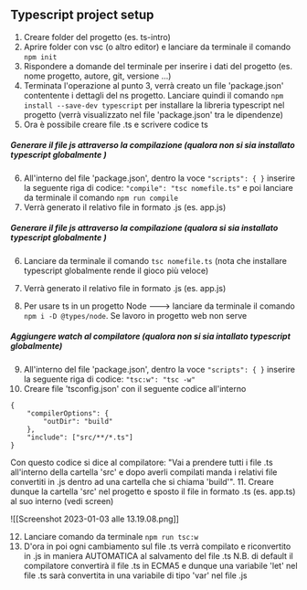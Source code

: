 ## Typescript project setup

1. Creare folder del progetto (es. ts-intro)
2. Aprire folder con vsc (o altro editor) e lanciare da terminale il comando  `npm init`
3. Rispondere a domande del terminale per inserire i dati del progetto (es. nome progetto, autore, git, versione ...)
4. Terminata l'operazione al punto 3, verrà creato un file 'package.json' contentente i dettagli del ns progetto. Lanciare quindi il comando `npm install --save-dev typescript` per installare la libreria typescript nel progetto (verrà visualizzato nel file 'package.json' tra le dipendenze) 
5. Ora è possibile creare file .ts e scrivere codice ts

##### Generare il file js attraverso la compilazione (qualora non si sia installato typescript globalmente )
6. All'interno del file 'package.json', dentro la voce `"scripts": { }` inserire la seguente riga di codice: `"compile": "tsc nomefile.ts"` e poi lanciare da terminale il comando `npm run compile`
7. Verrà generato il relativo file in formato .js (es. app.js)

##### Generare il file js attraverso la compilazione (qualora si sia installato typescript globalmente )
6. Lanciare da terminale il comando `tsc nomefile.ts` (nota che installare typescript globalmente rende il gioco più veloce)
7. Verrà generato il relativo file in formato .js (es. app.js)


8. Per usare ts in un progetto Node  ---> lanciare da terminale il comando `npm i -D @types/node`. Se lavoro in progetto web non serve

##### Aggiungere watch al compilatore (qualora non si sia intallato typescript globalmente)
9. All'interno del file 'package.json', dentro la voce `"scripts": { }` inserire la seguente riga di codice: `"tsc:w": "tsc -w"` 
10. Creare file 'tsconfig.json' con il seguente codice all'interno
```
{
	"compilerOptions": {
		"outDir": "build"
	},
	"include": ["src/**/*.ts"]
}
```
Con questo codice si dice al compilatore: "Vai a prendere tutti i file .ts all'interno della cartella 'src' e dopo averli compilati manda i relativi file convertiti in .js dentro ad una cartella che si chiama 'build'".
11. Creare dunque la cartella 'src' nel progetto e sposto il file in formato .ts (es. app.ts) al suo interno   (vedi screen)

![[Screenshot 2023-01-03 alle 13.19.08.png]]

12. Lanciare comando da terminale `npm run tsc:w`
13. D'ora in poi ogni cambiamento sul file .ts verrà compilato e riconvertito in .js in maniera AUTOMATICA al salvamento del file .ts
	N.B. di default il compilatore convertirà il file .ts in ECMA5 e dunque una variabile 'let' nel file .ts sarà convertita in una variabile di tipo 'var' nel file .js